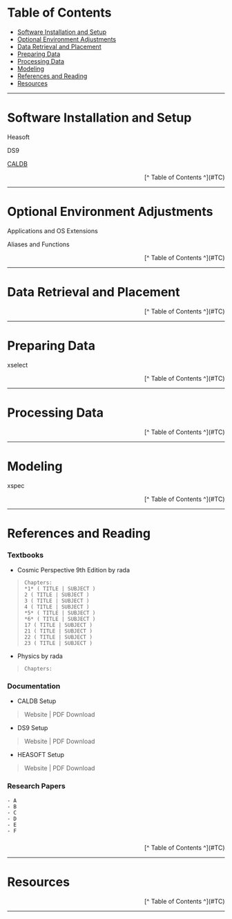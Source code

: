 # <a id="TC">Table of Contents</a>

- [Software Installation and Setup](#SIS)
- [Optional Environment Adjustments](#OEA)
- [Data Retrieval and Placement](#DRP)
- [Preparing Data](#PRED)
- [Processing Data](#PROD)
- [Modeling](#MOD)
- [References and Reading](#REF)
- [Resources](#RES)


---

# <a id="SIS">Software Installation and Setup</a>


Heasoft

DS9

[CALDB](#CALDOC)


<p align="right">[^ Table of Contents ^](#TC)

---

# <a id="OEA">Optional Environment Adjustments</a>

Applications and OS Extensions

Aliases and Functions

<p align="right">[^ Table of Contents ^](#TC)

---

# <a id="DRP">Data Retrieval and Placement</a>

<p align="right">[^ Table of Contents ^](#TC)

---
# <a id="PRED">Preparing Data</a>
xselect

<p align="right">[^ Table of Contents ^](#TC)

---
# <a id="PROD">Processing Data</a>

<p align="right">[^ Table of Contents ^](#TC)

---
# <a id="MOD">Modeling</a>

xspec

<p align="right">[^ Table of Contents ^](#TC)

---
# <a id="REF">References and Reading</a>

### Textbooks

- Cosmic Perspective 9th Edition by rada

>```
>Chapters:
>*1* ( TITLE | SUBJECT )
>2 ( TITLE | SUBJECT )
>3 ( TITLE | SUBJECT )
>4 ( TITLE | SUBJECT )
>*5* ( TITLE | SUBJECT )
>*6* ( TITLE | SUBJECT )
>17 ( TITLE | SUBJECT )
>21 ( TITLE | SUBJECT )
>22 ( TITLE | SUBJECT )
>23 ( TITLE | SUBJECT )
>```

- Physics by rada

>```
>Chapters:
>
>```


### Documentation

- <a id="CALDOC"></a>CALDB Setup

>Website | PDF Download

- <a id="DS9DOC"></a>DS9 Setup

>Website | PDF Download

- <a id="HEADOC"></a>HEASOFT Setup

>Website | PDF Download

### Research Papers

```
- A
- B
- C
- D
- E
- F
```

### 

<p align="right">[^ Table of Contents ^](#TC)

---
# <a id="RES">Resources</a>



<p align="right">[^ Table of Contents ^](#TC)

---